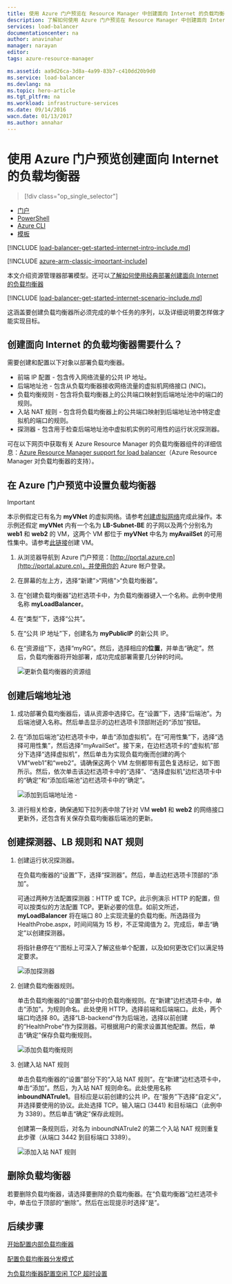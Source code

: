 ```yaml
---
title: 使用 Azure 门户预览在 Resource Manager 中创建面向 Internet 的负载均衡器 | Azure
description: 了解如何使用 Azure 门户预览在 Resource Manager 中创建面向 Internet 的负载均衡器
services: load-balancer
documentationcenter: na
author: anavinahar
manager: narayan
editor: 
tags: azure-resource-manager

ms.assetid: aa9d26ca-3d8a-4a99-83b7-c410dd20b9d0
ms.service: load-balancer
ms.devlang: na
ms.topic: hero-article
ms.tgt_pltfrm: na
ms.workload: infrastructure-services
ms.date: 09/14/2016
wacn.date: 01/13/2017
ms.author: annahar
---
```


# 使用 Azure 门户预览创建面向 Internet 的负载均衡器
> [!div class="op_single_selector"]
- [门户](./load-balancer-get-started-internet-portal.md)
- [PowerShell](./load-balancer-get-started-internet-arm-ps.md)
- [Azure CLI](./load-balancer-get-started-internet-arm-cli.md)
- [模板](./load-balancer-get-started-internet-arm-template.md)

[!INCLUDE [load-balancer-get-started-internet-intro-include.md](../../includes/load-balancer-get-started-internet-intro-include.md)]

[!INCLUDE [azure-arm-classic-important-include](../../includes/azure-arm-classic-important-include.md)]

本文介绍资源管理器部署模型。还可以[了解如何使用经典部署创建面向 Internet 的负载均衡器](./load-balancer-get-started-internet-classic-portal.md)

[!INCLUDE [load-balancer-get-started-internet-scenario-include.md](../../includes/load-balancer-get-started-internet-scenario-include.md)]

这涵盖要创建负载均衡器所必须完成的单个任务的序列，以及详细说明要怎样做才能实现目标。

## 创建面向 Internet 的负载均衡器需要什么？

需要创建和配置以下对象以部署负载均衡器。

* 前端 IP 配置 - 包含传入网络流量的公共 IP 地址。
* 后端地址池 - 包含从负载均衡器接收网络流量的虚拟机网络接口 \(NIC\)。
* 负载均衡规则 - 包含将负载均衡器上的公共端口映射到后端地址池中的端口的规则。
* 入站 NAT 规则 - 包含将负载均衡器上的公共端口映射到后端地址池中特定虚拟机的端口的规则。
* 探测器 - 包含用于检查后端地址池中虚拟机实例的可用性的运行状况探测器。

可在以下网页中获取有关 Azure Resource Manager 的负载均衡器组件的详细信息：[Azure Resource Manager support for load balancer](./load-balancer-arm.md)（Azure Resource Manager 对负载均衡器的支持）。

## 在 Azure 门户预览中设置负载均衡器

> [!IMPORTANT]
本示例假定已有名为 **myVNet** 的虚拟网络。请参考[创建虚拟网络](../virtual-network/virtual-networks-create-vnet-arm-pportal.md)完成此操作。本示例还假定 **myVNet** 内有一个名为 **LB-Subnet-BE** 的子网以及两个分别名为 **web1** 和 **web2** 的 VM，这两个 VM 都位于 **myVNet** 中名为 **myAvailSet** 的可用性集中。请参考[此链接](../virtual-machines/virtual-machines-windows-hero-tutorial.md)创建 VM。

1. 从浏览器导航到 Azure 门户预览：[http://portal.azure.cn](http://portal.azure.cn)，并使用你的 Azure 帐户登录。
2. 在屏幕的左上方，选择“新建”\>“网络”\>“负载均衡器”。
3. 在“创建负载均衡器”边栏选项卡中，为负载均衡器键入一个名称。此例中使用名称 **myLoadBalancer**。
4. 在“类型”下，选择“公共”。
5. 在“公共 IP 地址”下，创建名为 **myPublicIP** 的新公共 IP。
6. 在“资源组”下，选择“myRG”。然后，选择相应的**位置**，并单击“确定”。然后，负载均衡器将开始部署，成功完成部署需要几分钟的时间。

    ![更新负载均衡器的资源组](./media/load-balancer-get-started-internet-portal/1-load-balancer.png)

## 创建后端地址池

1. 成功部署负载均衡器后，请从资源中选择它。在“设置”下，选择“后端池”。为后端池键入名称。然后单击显示的边栏选项卡顶部附近的“添加”按钮。
2. 在“添加后端池”边栏选项卡中，单击“添加虚拟机”。在“可用性集”下，选择“选择可用性集”，然后选择“myAvailSet”。接下来，在边栏选项卡的“虚拟机”部分下选择“选择虚拟机”，然后单击为实现负载均衡而创建的两个 VM“web1”和“web2”。请确保这两个 VM 左侧都带有蓝色复选标记，如下图所示。然后，依次单击该边栏选项卡中的“选择”、“选择虚拟机”边栏选项卡中的“确定”和“添加后端池”边栏选项卡中的“确定”。

    ![添加到后端地址池 -](./media/load-balancer-get-started-internet-portal/3-load-balancer-backend-02.png)

3. 进行相关检查，确保通知下拉列表中除了针对 VM **web1** 和 **web2** 的网络接口更新外，还包含有关保存负载均衡器后端池的更新。

## 创建探测器、LB 规则和 NAT 规则

1. 创建运行状况探测器。

    在负载均衡器的“设置”下，选择“探测器”。然后，单击边栏选项卡顶部的“添加”。

    可通过两种方法配置探测器：HTTP 或 TCP。此示例演示 HTTP 的配置，但可以按类似的方法配置 TCP。更新必要的信息。如前文所述，**myLoadBalancer** 将在端口 80 上实现流量的负载均衡。所选路径为 HealthProbe.aspx，时间间隔为 15 秒，不正常阈值为 2。完成后，单击“确定”以创建探测器。

    将指针悬停在“i”图标上可深入了解这些单个配置，以及如何更改它们以满足特定要求。

    ![添加探测器](./media/load-balancer-get-started-internet-portal/4-load-balancer-probes.png)  

2. 创建负载均衡器规则。

    单击负载均衡器的“设置”部分中的负载均衡规则。在“新建”边栏选项卡中，单击“添加”。为规则命名。此处使用 HTTP。选择前端和后端端口。此处，两个端口均选择 80。选择“LB-backend”作为后端池，选择以前创建的“HealthProbe”作为探测器。可根据用户的需求设置其他配置。然后，单击“确定”保存负载均衡规则。

    ![添加负载均衡规则](./media/load-balancer-get-started-internet-portal/5-load-balancing-rules.png)

3. 创建入站 NAT 规则

    单击负载均衡器的“设置”部分下的“入站 NAT 规则”。在“新建”边栏选项卡中，单击“添加”。然后，为入站 NAT 规则命名。此处使用名称 **inboundNATrule1**。目标应是以前创建的公共 IP。在“服务”下选择“自定义”，并选择要使用的协议。此处选择 TCP。输入端口 \(3441\) 和目标端口（此例中为 3389）。然后单击“确定”保存此规则。

    创建第一条规则后，对名为 inboundNATrule2 的第二个入站 NAT 规则重复此步骤（从端口 3442 到目标端口 3389）。

    ![添加入站 NAT 规则](./media/load-balancer-get-started-internet-portal/6-load-balancer-inbound-nat-rules.png)

## 删除负载均衡器

若要删除负载均衡器，请选择要删除的负载均衡器。在“负载均衡器”边栏选项卡中，单击位于顶部的“删除”。然后在出现提示时选择“是”。

## 后续步骤

[开始配置内部负载均衡器](./load-balancer-get-started-ilb-arm-cli.md)

[配置负载均衡器分发模式](./load-balancer-distribution-mode.md)

[为负载均衡器配置空闲 TCP 超时设置](./load-balancer-tcp-idle-timeout.md)

<!---HONumber=Mooncake_0109_2017-->
<!--Update_Description: update meta properties & wording update & update link references-->